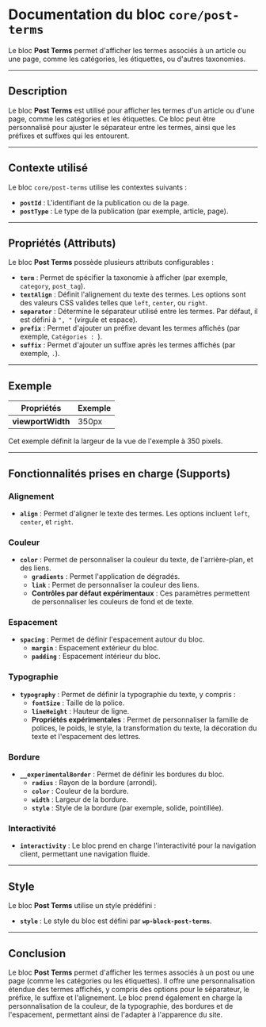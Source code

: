 # Documentation du bloc `core/post-terms`

Le bloc **Post Terms** permet d'afficher les termes associés à un article ou une page, comme les catégories, les étiquettes, ou d'autres taxonomies.

---

## Description

Le bloc **Post Terms** est utilisé pour afficher les termes d'un article ou d'une page, comme les catégories et les étiquettes. Ce bloc peut être personnalisé pour ajuster le séparateur entre les termes, ainsi que les préfixes et suffixes qui les entourent.

---

## Contexte utilisé

Le bloc `core/post-terms` utilise les contextes suivants :
- **`postId`** : L'identifiant de la publication ou de la page.
- **`postType`** : Le type de la publication (par exemple, article, page).

---

## Propriétés (Attributs)

Le bloc **Post Terms** possède plusieurs attributs configurables :

- **`term`** : Permet de spécifier la taxonomie à afficher (par exemple, `category`, `post_tag`).
- **`textAlign`** : Définit l'alignement du texte des termes. Les options sont des valeurs CSS valides telles que `left`, `center`, ou `right`.
- **`separator`** : Détermine le séparateur utilisé entre les termes. Par défaut, il est défini à `", "` (virgule et espace).
- **`prefix`** : Permet d'ajouter un préfixe devant les termes affichés (par exemple, `Catégories : `).
- **`suffix`** : Permet d'ajouter un suffixe après les termes affichés (par exemple, `.`).

---

## Exemple

| **Propriétés**         | **Exemple**       |
|------------------------|-------------------|
| **viewportWidth**       | 350px             |

Cet exemple définit la largeur de la vue de l'exemple à 350 pixels.

---

## Fonctionnalités prises en charge (Supports)

### **Alignement**
- **`align`** : Permet d'aligner le texte des termes. Les options incluent `left`, `center`, et `right`.

### **Couleur**
- **`color`** : Permet de personnaliser la couleur du texte, de l'arrière-plan, et des liens. 
  - **`gradients`** : Permet l'application de dégradés.
  - **`link`** : Permet de personnaliser la couleur des liens.
  - **Contrôles par défaut expérimentaux** : Ces paramètres permettent de personnaliser les couleurs de fond et de texte.

### **Espacement**
- **`spacing`** : Permet de définir l'espacement autour du bloc.
  - **`margin`** : Espacement extérieur du bloc.
  - **`padding`** : Espacement intérieur du bloc.

### **Typographie**
- **`typography`** : Permet de définir la typographie du texte, y compris :
  - **`fontSize`** : Taille de la police.
  - **`lineHeight`** : Hauteur de ligne.
  - **Propriétés expérimentales** : Permet de personnaliser la famille de polices, le poids, le style, la transformation du texte, la décoration du texte et l'espacement des lettres.

### **Bordure**
- **`__experimentalBorder`** : Permet de définir les bordures du bloc.
  - **`radius`** : Rayon de la bordure (arrondi).
  - **`color`** : Couleur de la bordure.
  - **`width`** : Largeur de la bordure.
  - **`style`** : Style de la bordure (par exemple, solide, pointillée).

### **Interactivité**
- **`interactivity`** : Le bloc prend en charge l'interactivité pour la navigation client, permettant une navigation fluide.

---

## Style

Le bloc **Post Terms** utilise un style prédéfini :

- **`style`** : Le style du bloc est défini par **`wp-block-post-terms`**.

---

## Conclusion

Le bloc **Post Terms** permet d'afficher les termes associés à un post ou une page (comme les catégories ou les étiquettes). Il offre une personnalisation étendue des termes affichés, y compris des options pour le séparateur, le préfixe, le suffixe et l'alignement. Le bloc prend également en charge la personnalisation de la couleur, de la typographie, des bordures et de l'espacement, permettant ainsi de l'adapter à l'apparence du site.
